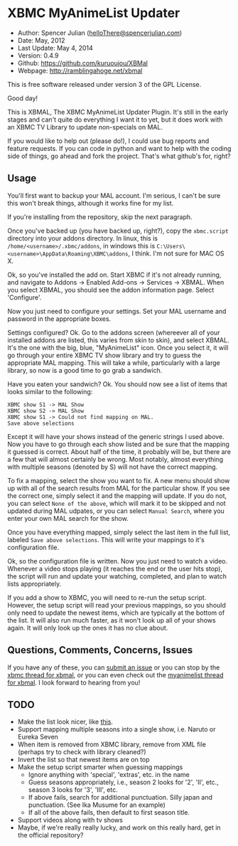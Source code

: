 XBMC MyAnimeList Updater
========================

* Author:	Spencer Julian (<helloThere@spencerjulian.com>)
* Date:		May, 2012
* Last Update:	May 4, 2014
* Version:	0.4.9
* Github:	<https://github.com/kuruoujou/XBMal>
* Webpage:	<http://ramblingahoge.net/xbmal>

This is free software released under version 3 of the GPL License.

Good day!

This is XBMAL, The XBMC MyAnimeList Updater Plugin. It's still in the early stages and can't
quite do everything I want it to yet, but it does work with an XBMC TV Library to update
non-specials on MAL.

If you would like to help out (please do!), I could use bug reports and feature requests.
If you can code in python and want to help with the coding side of things, go ahead
and fork the project. That's what github's for, right?

Usage
-----
You'll first want to backup your MAL account. I'm serious, I can't be sure this won't
break things, although it works fine for my list.

If you're installing from the repository, skip the next paragraph.

Once you've backed up (you have backed up, right?), copy the `xbmc.script` directory into
your addons directory. In linux, this is `/home/<username>/.xbmc/addons`, in windows this
is `C:\Users\<username>\AppData\Roaming\XBMC\addons`, I think. I'm not sure for MAC OS X.

Ok, so you've installed the add on. Start XBMC if it's not already running, and
navigate to Addons -> Enabled Add-ons -> Services -> XBMAL. When you select XBMAL, you
should see the addon information page. Select 'Configure'.

Now you just need to configure your settings. Set your MAL username and password in the
appropriate boxes.

Settings configured? Ok. Go to the addons screen (whereever all of your installed addons
are listed, this varies from skin to skin), and select XBMAL. It's the one with the big,
blue, "MyAnimeList" icon. Once you select it, it will go through your entire XBMC TV show
library and try to guess the appropriate MAL mapping. This will take a while, particularly
with a large library, so now is a good time to go grab a sandwich.

Have you eaten your sandwich? Ok. You should now see a list of items that looks similar to
the following:

	XBMC show S1 -> MAL Show
	XBMC show S2 -> MAL Show
	XBMC show S1 -> Could not find mapping on MAL.
	Save above selections

Except it will have your shows instead of the generic strings I used above. Now you have
to go through each show listed and be sure that the mapping it guessed is correct. About
half of the time, it probably will be, but there are a few that will almost certainly be wrong.
Most notably, almost everything with multiple seasons (denoted by S) will not have the
correct mapping.

To fix a mapping, select the show you want to fix. A new menu should show up with all of
the search results from MAL for the particular show. If you see the correct one, simply
select it and the mapping will update. If you do not, you can select `None of the above`,
which will mark it to be skipped and not updated during MAL udpates, or you can select
`Manual Search`, where you enter your own MAL search for the show.

Once you have everything mapped, simply select the last item in the full list, labeled
`Save above selections`. This will write your mappings to it's configuration file.

Ok, so the configuration file is written. Now you just need to watch a video. Whenever
a video stops playing (it reaches the end or the user hits stop), the script will run and
update your watching, completed, and plan to watch lists appropriately.

If you add a show to XBMC, you will need to re-run the setup script. However, the setup
script will read your previous mappings, so you should only need to update the newest items,
which are typically at the bottom of the list. It will also run much faster, as it won't
look up all of your shows again. It will only look up the ones it has no clue about.

Questions, Comments, Concerns, Issues
-------------------------------------

If you have any of these, you can [submit an issue](https://github.com/kuruoujou/XBMal/issues) or
you can stop by the [xbmc thread for xbmal](http://forum.xbmc.org/showthread.php?tid=125866), or you can
even check out the [myanimelist thread for xbmal](http://myanimelist.net/forum/?topicid=414901). I look
forward to hearing from you!

TODO
----
* Make the list look nicer, like [this](http://www.howtogeek.com/wp-content/uploads/2011/10/2011-10-04_152227.jpg).
* Support mapping multiple seasons into a single show, i.e. Naruto or Eureka Seven
* When item is removed from XBMC library, remove from XML file (perhaps try to check with library cleaned?)
* Invert the list so that newest items are on top
* Make the setup script smarter when guessing mappings
  * Ignore anything with 'special', 'extras', etc. in the name
  * Guess seasons appropriately, i.e., season 2 looks for '2', 'II', etc., season 3 looks for '3', 'III', etc.
  * If above fails, search for additional punctuation. Silly japan and punctuation. (See Ika Musume for an example)
  * If all of the above fails, then default to first season title.
* Support videos along with tv shows
* Maybe, if we're really really lucky, and work on this really hard, get in the official repository?
